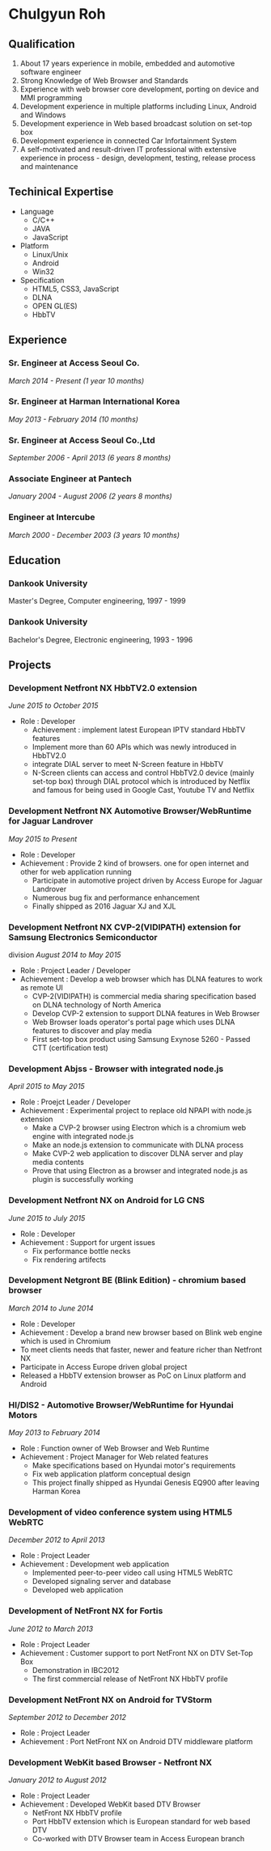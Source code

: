 # Chulgyun Roh
## Qualification
1. About 17 years experience in mobile, embedded and automotive software engineer
1. Strong Knowledge of Web Browser and Standards
1. Experience with web browser core development, porting on device and MMI programming
1. Development experience in multiple platforms including Linux, Android and Windows
1. Development experience in Web based broadcast solution on set-top box
1. Development experience in connected Car Infortainment System 
1. A self-motivated and result-driven IT professional with extensive experience in process - design, development, testing, release process and maintenance

## Techinical Expertise
- Language
  - C/C++
  - JAVA
  - JavaScript
- Platform
  - Linux/Unix
  - Android
  - Win32
- Specification
  - HTML5, CSS3, JavaScript
  - DLNA
  - OPEN GL(ES)
  - HbbTV

## Experience
### Sr. Engineer at Access Seoul Co.
*March 2014 - Present (1 year 10 months)*
### Sr. Engineer at Harman International Korea
*May 2013 - February 2014 (10 months)*
### Sr. Engineer at Access Seoul Co.,Ltd
*September 2006 - April 2013 (6 years 8 months)*
### Associate Engineer at Pantech
*January 2004 - August 2006 (2 years 8 months)*
### Engineer at Intercube
*March 2000 - December 2003 (3 years 10 months)*

## Education
### Dankook University
Master's Degree, Computer engineering, 1997 - 1999
### Dankook University
Bachelor's Degree, Electronic engineering, 1993 - 1996

## Projects
### Development Netfront NX HbbTV2.0 extension
*June 2015 to October 2015*
- Role : Developer
    - Achievement : implement latest European IPTV standard HbbTV features 
    - Implement more than 60 APIs which was newly introduced in HbbTV2.0 
    - integrate DIAL server to meet N-Screen feature in HbbTV 
    - N-Screen clients can access and control HbbTV2.0 device (mainly set-top box) through DIAL protocol which is introduced by Netflix and famous for being used in Google Cast, Youtube TV and Netflix

### Development Netfront NX Automotive Browser/WebRuntime for Jaguar Landrover
*May 2015 to Present*
- Role : Developer
- Achievement : Provide 2 kind of browsers. one for open internet and other for web
 application running 
    - Participate in automotive project driven by Access Europe for Jaguar Landrover 
    - Numerous bug fix and performance enhancement 
    - Finally shipped as 2016 Jaguar XJ and XJL

### Development Netfront NX CVP-2(VIDIPATH) extension for Samsung Electronics Semiconductor
division
*August 2014 to May 2015*
- Role : Project Leader / Developer
- Achievement : Develop a web browser which has DLNA features to work as remote UI 
    - CVP-2(VIDIPATH) is commercial media sharing specification based on DLNA technology of North America 
    - Develop CVP-2 extension to support DLNA features in Web Browser 
    - Web Browser loads operator's portal page which uses DLNA features to discover and play media 
    - First set-top box product using Samsung Exynose 5260 - Passed CTT (certification test)

### Development Abjss - Browser with integrated node.js
*April 2015 to May 2015*
- Role : Proejct Leader / Developer
- Achievement : Experimental project to replace old NPAPI with node.js extension
    - Make a CVP-2 browser using Electron which is a chromium web engine with integrated node.js
    - Make an node.js extension to communicate with DLNA process
    - Make CVP-2 web application to discover DLNA server and play media contents
    - Prove that using Electron as a browser and integrated node.js as plugin is successfully working

### Development Netfront NX on Android for LG CNS
*June 2015 to July 2015*
- Role : Developer
- Achievement : Support for urgent issues 
    - Fix performance bottle necks
    - Fix rendering artifects
    
### Development Netgront BE (Blink Edition) - chromium based browser
*March 2014 to June 2014*
- Role : Developer
- Achievement : Develop a brand new browser based on Blink web engine which is used in Chromium
- To meet clients needs that faster, newer and feature richer than Netfront NX
- Participate in Access Europe driven global project
- Released a HbbTV extension browser as PoC on Linux platform and Android 

### HI/DIS2 - Automotive Browser/WebRuntime for Hyundai Motors
*May 2013 to February 2014*
- Role : Function owner of Web Browser and Web Runtime 
- Achievement : Project Manager for Web related features 
    - Make specifications based on Hyundai motor's requirements 
    - Fix web application platform conceptual design 
    - This project finally shipped as Hyundai Genesis EQ900 after leaving Harman Korea 

### Development of video conference system using HTML5 WebRTC
*December 2012 to April 2013*
- Role : Project Leader
- Achievement : Development web application
    - Implemented peer-to-peer video call using HTML5 WebRTC
    - Developed signaling server and database
    - Developed web application

### Development of NetFront NX for Fortis
*June 2012 to March 2013*
- Role : Project Leader
- Achievement : Customer support to port NetFront NX on DTV Set-Top Box 
    - Demonstration in IBC2012 
    - The first commercial release of NetFront NX HbbTV profile

### Development NetFront NX on Android for TVStorm
*September 2012 to December 2012*
- Role : Project Leader
- Achievement : Port NetFront NX on Android DTV middleware platform

### Development WebKit based Browser - Netfront NX
*January 2012 to August 2012*
- Role : Project Leader
- Achievement : Developed WebKit based DTV Browser
    - NetFront NX HbbTV profile
    - Port HbbTV extension which is European standard for web based DTV
    - Co-worked with DTV Browser team in Access European branch
